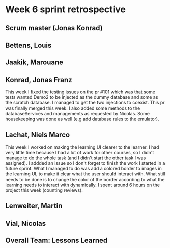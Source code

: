 # Week 6 sprint retrospective

## Scrum master (Jonas Konrad)

## Bettens, Louis

## Jaakik, Marouane

## Konrad, Jonas Franz
This week I fixed the testing issues on the pr #101 which was that some tests wanted Demo2 to be injected as the dummy database and some as the scratch database. I managed to get the two injections to coexist. This pr was finally merged this week. I also added some methods to the databaseServices and managements as requested by Nicolas. Some housekeeping was done as well (e.g add database rules to the emulator).

## Lachat, Niels Marco
This week I worked on making the learning UI clearer to the learner. I had very little time because I had a lot of work for other courses, so I didn't manage to do the whole task (and I didn't start the other task I was assigned). I addded an issue so I don't forget to finish the work I started in a future sprint. What I managed to do was add a colored border to images in the learning UI, to make it clear what the user should interact with. What still needs to be done is to change the color of the border according to what the learning needs to interact with dynamically. I spent around 6 hours on the project this week (counting reviews). 

## Lenweiter, Martin

## Vial, Nicolas

## Overall Team: Lessons Learned
